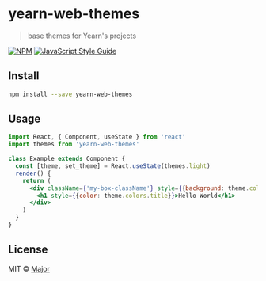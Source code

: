 # yearn-web-themes

> base themes for Yearn's projects

[![NPM](https://img.shields.io/npm/v/yearn-web-themes.svg)](https://www.npmjs.com/package/yearn-web-themes) [![JavaScript Style Guide](https://img.shields.io/badge/code_style-standard-brightgreen.svg)](https://standardjs.com)

## Install

```bash
npm install --save yearn-web-themes
```

## Usage

```jsx
import React, { Component, useState } from 'react'
import themes from 'yearn-web-themes'

class Example extends Component {
  const [theme, set_theme] = React.useState(themes.light)
  render() {
    return (
      <div className={'my-box-className'} style={{background: theme.colors.background}}>
        <h1 style={{color: theme.colors.title}}>Hello World</h1>
      </div>
    )
  }
}
```

## License

MIT © [Major](https://github.com/Major)
